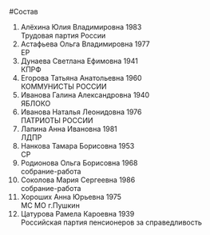 #Состав
1. Алёхина Юлия Владимировна 1983   
    Трудовая партия России
2. Астафьева Ольга Владимировна 1977   
    ЕР
3. Дунаева Светлана Ефимовна 1941   
    КПРФ
4. Егорова Татьяна Анатольевна 1960   
    КОММУНИСТЫ РОССИИ
5. Иванова Галина Александровна 1940   
    ЯБЛОКО
6. Иванова Наталья Леонидовна 1976   
    ПАТРИОТЫ РОССИИ
7. Лапина Анна Ивановна 1981   
    ЛДПР
8. Нанкова Тамара Борисовна 1953   
    СР
9. Родионова Ольга Борисовна 1968   
    собрание-работа
10. Соколова Мария Сергеевна 1986   
    собрание-работа
11. Хороших Анна Юрьевна 1975   
    МС МО г.Пушкин
12. Цатурова Рамела Кароевна 1939   
    Российская партия пенсионеров за справедливость

